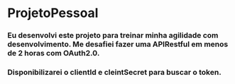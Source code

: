 # ProjetoPessoal

### Eu desenvolvi este projeto para treinar minha agilidade com desenvolvimento. Me desafiei fazer uma APIRestful em menos de 2 horas com OAuth2.0.
### Disponibilizarei o clientId e cleintSecret para buscar o token.
